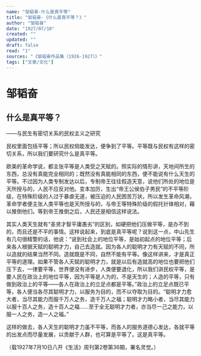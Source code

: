 ```yaml
---
name: "邹韬奋-什么是真平等"
title: "邹韬奋-《什么是真平等？》"
author: "邹韬奋"
date: "1927/07/10"
created: ""
updated: ""
draft: false
read: "1"
sources: "《邹韬奋作品集（1926-1927）》"
tags: ["文章/文化"]
---
```


# 邹韬奋

## 什么是真平等？

——与民生有密切关系的民权主义之研究

民权里面包括平等；所以民权倘能发达，便争到了平等。平等既与民权有这样的密切关系，所以我们要研究什么是真平等。

欧美的革命学说，都主张平等是人类受之天赋的。照实际的情形讲，天地间所生的东西，总没有真能完全相同的；既然没有真能相同的东西，便不能说有什么天生的平等。不过因为人类专制发达以后，专制帝王往往假造天意，说他们所处的地位是天所授与的，人民不应反对他。变本加厉，生出“帝王公侯伯子男民”的不平等阶级，在特殊阶级的人过于暴虐无道，被压迫的人民困苦万状，所以发生革命风潮，革命学者便主张人类平等也是天所授与的，与帝王等特殊阶级的假托针锋相对，藉以推倒他们。等到帝王推倒之后，人民还是相信这样说法。

其实人类天生就有“圣贤才智平庸愚劣”的区别，如硬把他们压做平等，是办不到的，而且还是不平的事情。这样说起来，到底是真平等呢？说到这一点，中山先生有几句很精警的话，他说：“说到社会上的地位平等，是始初起点的地位平等；后来各人根据天赋的聪明才力，自己去造就。因为各人的聪明才力有天赋的不同，所以造就的结果当然不同。造就既是不同，自然不能有平等。像这样讲来，才是真正平等的道理。如果不管各人天赋的聪明才力，就是以后有造就高的地位也要把他们压下去，一律要平等，世界便没有进步，人类便要退化，所以我们讲民权平等，是要人民在政治上的地位平等，因为平等是人为的，不是天生的；人造的平等，只有做到政治上的平等——各人在政治上的立足点都是平等。”政治上的立足点既已平等，各人便当各尽其聪明才力，以服务为目的，而不以夺取为目的。“聪明才力愈大者，当尽其能力而服千万人之务，造千万人之福；聪明才力略小者，当尽其能力以服十百人之务，造十百人之福……至于全无聪明才力者，亦当尽一己之能力，以服一人之务，造一人之福。”

这样的做去，各人天生的聪明才力虽不平等，而各人的服务道德心发达，各就平等的出发点而尽量发展，以贡献于人群，也可算是平等了。这是真平等。

（载1927年7月10日八开《生活》周刊第2卷第36期，署名灵觉。）
